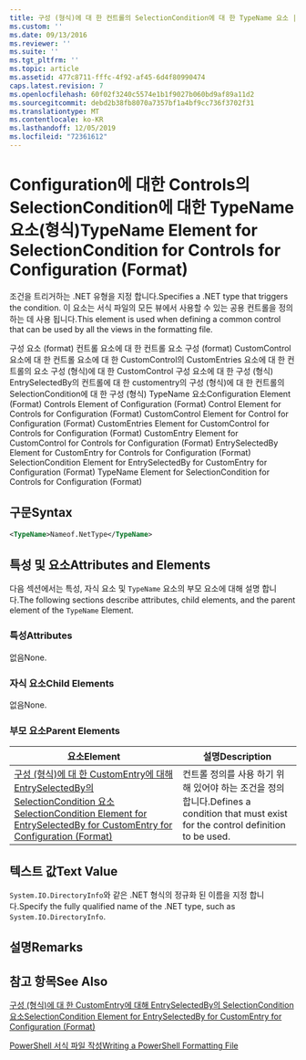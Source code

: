 ```yaml
---
title: 구성 (형식)에 대 한 컨트롤의 SelectionCondition에 대 한 TypeName 요소 | Microsoft Docs
ms.custom: ''
ms.date: 09/13/2016
ms.reviewer: ''
ms.suite: ''
ms.tgt_pltfrm: ''
ms.topic: article
ms.assetid: 477c8711-fffc-4f92-af45-6d4f80990474
caps.latest.revision: 7
ms.openlocfilehash: 60f02f3240c5574e1b1f9027b060bd9af89a11d2
ms.sourcegitcommit: debd2b38fb8070a7357bf1a4bf9cc736f3702f31
ms.translationtype: MT
ms.contentlocale: ko-KR
ms.lasthandoff: 12/05/2019
ms.locfileid: "72361612"
---
```

# <a name="typename-element-for-selectioncondition-for-controls-for-configuration-format"></a><span data-ttu-id="f0f95-102">Configuration에 대한 Controls의 SelectionCondition에 대한 TypeName 요소(형식)</span><span class="sxs-lookup"><span data-stu-id="f0f95-102">TypeName Element for SelectionCondition for Controls for Configuration (Format)</span></span>

<span data-ttu-id="f0f95-103">조건을 트리거하는 .NET 유형을 지정 합니다.</span><span class="sxs-lookup"><span data-stu-id="f0f95-103">Specifies a .NET type that triggers the condition.</span></span> <span data-ttu-id="f0f95-104">이 요소는 서식 파일의 모든 뷰에서 사용할 수 있는 공용 컨트롤을 정의 하는 데 사용 됩니다.</span><span class="sxs-lookup"><span data-stu-id="f0f95-104">This element is used when defining a common control that can be used by all the views in the formatting file.</span></span>

<span data-ttu-id="f0f95-105">구성 요소 (format) 컨트롤 요소에 대 한 컨트롤 요소 구성 (format) CustomControl 요소에 대 한 컨트롤 요소에 대 한 CustomControl의 CustomEntries 요소에 대 한 컨트롤의 요소 구성 (형식)에 대 한 CustomControl 구성 요소에 대 한 구성 (형식) EntrySelectedBy의 컨트롤에 대 한 customentry의 구성 (형식)에 대 한 컨트롤의 SelectionCondition에 대 한 구성 (형식) TypeName 요소</span><span class="sxs-lookup"><span data-stu-id="f0f95-105">Configuration Element (Format) Controls Element of Configuration (Format) Control Element for Controls for Configuration (Format) CustomControl Element for Control for Configuration (Format) CustomEntries Element for CustomControl for Controls for Configuration (Format) CustomEntry Element for CustomControl for Controls for Configuration (Format) EntrySelectedBy Element for CustomEntry for Controls for Configuration (Format) SelectionCondition Element for EntrySelectedBy for CustomEntry for Configuration (Format) TypeName Element for SelectionCondition for Controls for Configuration (Format)</span></span>

## <a name="syntax"></a><span data-ttu-id="f0f95-106">구문</span><span class="sxs-lookup"><span data-stu-id="f0f95-106">Syntax</span></span>

```xml
<TypeName>Nameof.NetType</TypeName>

```

## <a name="attributes-and-elements"></a><span data-ttu-id="f0f95-107">특성 및 요소</span><span class="sxs-lookup"><span data-stu-id="f0f95-107">Attributes and Elements</span></span>

<span data-ttu-id="f0f95-108">다음 섹션에서는 특성, 자식 요소 및 `TypeName` 요소의 부모 요소에 대해 설명 합니다.</span><span class="sxs-lookup"><span data-stu-id="f0f95-108">The following sections describe attributes, child elements, and the parent element of the `TypeName` Element.</span></span>

### <a name="attributes"></a><span data-ttu-id="f0f95-109">특성</span><span class="sxs-lookup"><span data-stu-id="f0f95-109">Attributes</span></span>

<span data-ttu-id="f0f95-110">없음</span><span class="sxs-lookup"><span data-stu-id="f0f95-110">None.</span></span>

### <a name="child-elements"></a><span data-ttu-id="f0f95-111">자식 요소</span><span class="sxs-lookup"><span data-stu-id="f0f95-111">Child Elements</span></span>

<span data-ttu-id="f0f95-112">없음</span><span class="sxs-lookup"><span data-stu-id="f0f95-112">None.</span></span>

### <a name="parent-elements"></a><span data-ttu-id="f0f95-113">부모 요소</span><span class="sxs-lookup"><span data-stu-id="f0f95-113">Parent Elements</span></span>

|<span data-ttu-id="f0f95-114">요소</span><span class="sxs-lookup"><span data-stu-id="f0f95-114">Element</span></span>|<span data-ttu-id="f0f95-115">설명</span><span class="sxs-lookup"><span data-stu-id="f0f95-115">Description</span></span>|
|-------------|-----------------|
|[<span data-ttu-id="f0f95-116">구성 (형식)에 대 한 CustomEntry에 대해 EntrySelectedBy의 SelectionCondition 요소</span><span class="sxs-lookup"><span data-stu-id="f0f95-116">SelectionCondition Element for EntrySelectedBy for CustomEntry for Configuration (Format)</span></span>](./selectioncondition-element-for-entryselectedby-for-controls-for-configuration-format.md)|<span data-ttu-id="f0f95-117">컨트롤 정의를 사용 하기 위해 있어야 하는 조건을 정의 합니다.</span><span class="sxs-lookup"><span data-stu-id="f0f95-117">Defines a condition that must exist for the control definition to be used.</span></span>|

## <a name="text-value"></a><span data-ttu-id="f0f95-118">텍스트 값</span><span class="sxs-lookup"><span data-stu-id="f0f95-118">Text Value</span></span>

<span data-ttu-id="f0f95-119">`System.IO.DirectoryInfo`와 같은 .NET 형식의 정규화 된 이름을 지정 합니다.</span><span class="sxs-lookup"><span data-stu-id="f0f95-119">Specify the fully qualified name of the .NET type, such as `System.IO.DirectoryInfo`.</span></span>

## <a name="remarks"></a><span data-ttu-id="f0f95-120">설명</span><span class="sxs-lookup"><span data-stu-id="f0f95-120">Remarks</span></span>

## <a name="see-also"></a><span data-ttu-id="f0f95-121">참고 항목</span><span class="sxs-lookup"><span data-stu-id="f0f95-121">See Also</span></span>

[<span data-ttu-id="f0f95-122">구성 (형식)에 대 한 CustomEntry에 대해 EntrySelectedBy의 SelectionCondition 요소</span><span class="sxs-lookup"><span data-stu-id="f0f95-122">SelectionCondition Element for EntrySelectedBy for CustomEntry for Configuration (Format)</span></span>](./selectioncondition-element-for-entryselectedby-for-controls-for-configuration-format.md)

[<span data-ttu-id="f0f95-123">PowerShell 서식 파일 작성</span><span class="sxs-lookup"><span data-stu-id="f0f95-123">Writing a PowerShell Formatting File</span></span>](./writing-a-powershell-formatting-file.md)
